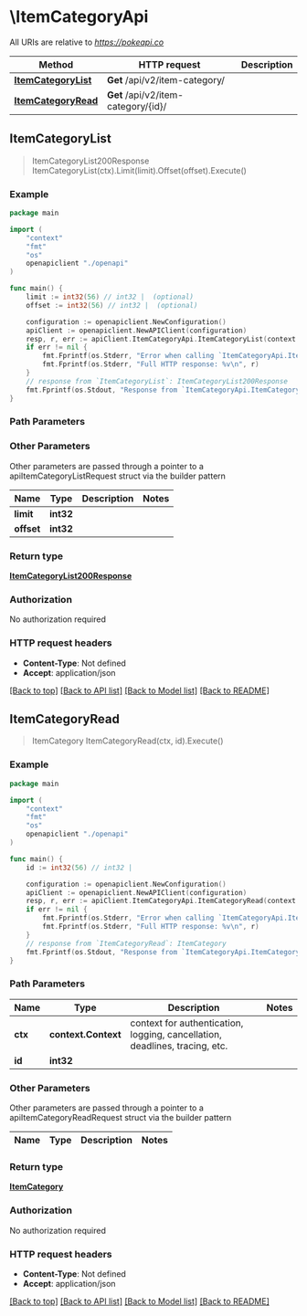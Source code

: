 # \ItemCategoryApi

All URIs are relative to *https://pokeapi.co*

Method | HTTP request | Description
------------- | ------------- | -------------
[**ItemCategoryList**](ItemCategoryApi.md#ItemCategoryList) | **Get** /api/v2/item-category/ | 
[**ItemCategoryRead**](ItemCategoryApi.md#ItemCategoryRead) | **Get** /api/v2/item-category/{id}/ | 



## ItemCategoryList

> ItemCategoryList200Response ItemCategoryList(ctx).Limit(limit).Offset(offset).Execute()



### Example

```go
package main

import (
    "context"
    "fmt"
    "os"
    openapiclient "./openapi"
)

func main() {
    limit := int32(56) // int32 |  (optional)
    offset := int32(56) // int32 |  (optional)

    configuration := openapiclient.NewConfiguration()
    apiClient := openapiclient.NewAPIClient(configuration)
    resp, r, err := apiClient.ItemCategoryApi.ItemCategoryList(context.Background()).Limit(limit).Offset(offset).Execute()
    if err != nil {
        fmt.Fprintf(os.Stderr, "Error when calling `ItemCategoryApi.ItemCategoryList``: %v\n", err)
        fmt.Fprintf(os.Stderr, "Full HTTP response: %v\n", r)
    }
    // response from `ItemCategoryList`: ItemCategoryList200Response
    fmt.Fprintf(os.Stdout, "Response from `ItemCategoryApi.ItemCategoryList`: %v\n", resp)
}
```

### Path Parameters



### Other Parameters

Other parameters are passed through a pointer to a apiItemCategoryListRequest struct via the builder pattern


Name | Type | Description  | Notes
------------- | ------------- | ------------- | -------------
 **limit** | **int32** |  | 
 **offset** | **int32** |  | 

### Return type

[**ItemCategoryList200Response**](ItemCategoryList200Response.md)

### Authorization

No authorization required

### HTTP request headers

- **Content-Type**: Not defined
- **Accept**: application/json

[[Back to top]](#) [[Back to API list]](../README.md#documentation-for-api-endpoints)
[[Back to Model list]](../README.md#documentation-for-models)
[[Back to README]](../README.md)


## ItemCategoryRead

> ItemCategory ItemCategoryRead(ctx, id).Execute()



### Example

```go
package main

import (
    "context"
    "fmt"
    "os"
    openapiclient "./openapi"
)

func main() {
    id := int32(56) // int32 | 

    configuration := openapiclient.NewConfiguration()
    apiClient := openapiclient.NewAPIClient(configuration)
    resp, r, err := apiClient.ItemCategoryApi.ItemCategoryRead(context.Background(), id).Execute()
    if err != nil {
        fmt.Fprintf(os.Stderr, "Error when calling `ItemCategoryApi.ItemCategoryRead``: %v\n", err)
        fmt.Fprintf(os.Stderr, "Full HTTP response: %v\n", r)
    }
    // response from `ItemCategoryRead`: ItemCategory
    fmt.Fprintf(os.Stdout, "Response from `ItemCategoryApi.ItemCategoryRead`: %v\n", resp)
}
```

### Path Parameters


Name | Type | Description  | Notes
------------- | ------------- | ------------- | -------------
**ctx** | **context.Context** | context for authentication, logging, cancellation, deadlines, tracing, etc.
**id** | **int32** |  | 

### Other Parameters

Other parameters are passed through a pointer to a apiItemCategoryReadRequest struct via the builder pattern


Name | Type | Description  | Notes
------------- | ------------- | ------------- | -------------


### Return type

[**ItemCategory**](ItemCategory.md)

### Authorization

No authorization required

### HTTP request headers

- **Content-Type**: Not defined
- **Accept**: application/json

[[Back to top]](#) [[Back to API list]](../README.md#documentation-for-api-endpoints)
[[Back to Model list]](../README.md#documentation-for-models)
[[Back to README]](../README.md)

